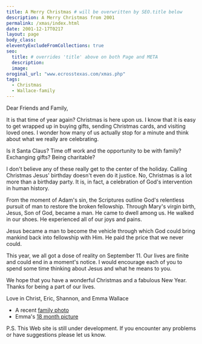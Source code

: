 ```yaml
---
title: A Merry Christmas # will be overwritten by SEO.title below
description: A Merry Christmas from 2001
permalink: /xmas/index.html
date: 2001-12-17T0217
layout: page
body_class:
eleventyExcludeFromCollections: true
seo:
  title: # overrides 'title' above on both Page and META
  description:
  image:
oroginal_url: "www.ecrosstexas.com/xmas.php"
tags:
  - Christmas
  - Wallace-family
---
```


Dear Friends and Family,

It is that time of year again? Christmas is here upon us. I know that it is easy to get wrapped up in buying gifts, sending Christmas cards, and visiting loved ones. I wonder how many of us actually stop for a minute and think about what we really are celebrating.

Is it Santa Claus? Time off work and the opportunity to be with family? Exchanging gifts? Being charitable?

 I don't believe any of these really get to the center of the holiday. Calling Christmas Jesus' birthday doesn't even do it justice. No, Christmas is a lot more than a birthday party. It is, in fact, a celebration of God's intervention in human history.

From the moment of Adam's sin, the Scriptures outline God's relentless pursuit of man to restore the broken fellowship. Through Mary's virgin birth, Jesus, Son of God, became a man. He came to dwell among us. He walked in our shoes. He experienced all of our joys and pains.

Jesus became a man to become the vehicle through which God could bring mankind back into fellowship with Him. He paid the price that we never could.

This year, we all got a dose of reality on September 11. Our lives are finite and could end in a moment's notice. I would encourage each of you to spend some time thinking about Jesus and what he means to you.

We hope that you have a wonderful Christmas and a fabulous New Year.
Thanks for being a part of our lives.

Love in Christ,
Eric, Shannon, and Emma Wallace

- A recent [family photo](/images/family_2001.png)
- Emma's [18 month picture](/images/emma_2001.png)

P.S. This Web site is still under development. If you encounter any problems or have suggestions please let us know.
